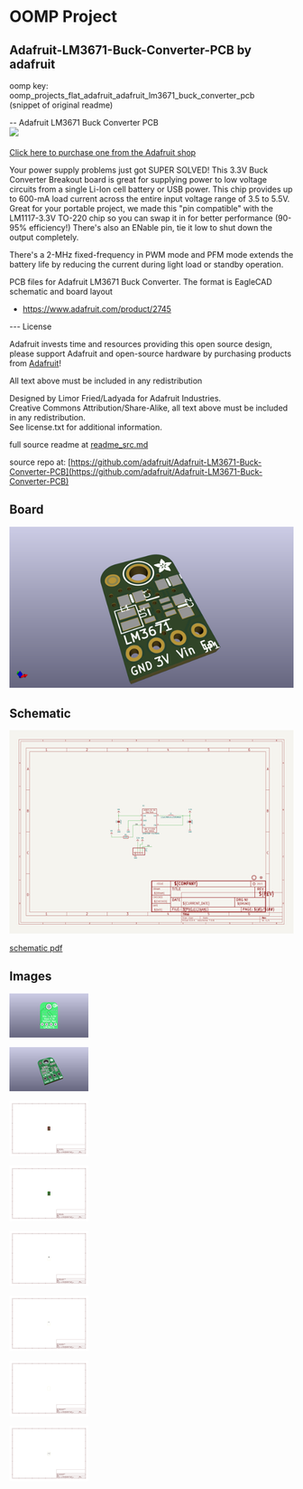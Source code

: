 # OOMP Project  
## Adafruit-LM3671-Buck-Converter-PCB  by adafruit  
  
oomp key: oomp_projects_flat_adafruit_adafruit_lm3671_buck_converter_pcb  
(snippet of original readme)  
  
-- Adafruit LM3671 Buck Converter PCB  
<a href="http://www.adafruit.com/products/2745"><img src="assets/image.jpg?raw=true" width="500px"><br/>  
Click here to purchase one from the Adafruit shop</a>  
  
Your power supply problems just got SUPER SOLVED! This 3.3V Buck Converter Breakout board is great for supplying power to low voltage circuits from a single Li-Ion cell battery or USB power.  This chip provides up to 600-mA load current across the entire input voltage range of 3.5 to 5.5V.  Great for your portable project, we made this "pin compatible" with the LM1117-3.3V TO-220 chip so you can swap it in for better performance (90-95% efficiency!) There's also an ENable pin, tie it low to shut down the output completely.  
  
There's a 2-MHz fixed-frequency in PWM mode and PFM mode extends the battery life by reducing the current during light load or standby operation.  
  
PCB files for Adafruit LM3671 Buck Converter. The format is EagleCAD schematic and board layout  
- https://www.adafruit.com/product/2745  
  
--- License  
  
Adafruit invests time and resources providing this open source design, please support Adafruit and open-source hardware by purchasing products from [Adafruit](https://www.adafruit.com)!  
  
All text above must be included in any redistribution  
  
Designed by Limor Fried/Ladyada for Adafruit Industries.  
Creative Commons Attribution/Share-Alike, all text above must be included in any redistribution.   
See license.txt for additional information.  
  
  full source readme at [readme_src.md](readme_src.md)  
  
source repo at: [https://github.com/adafruit/Adafruit-LM3671-Buck-Converter-PCB](https://github.com/adafruit/Adafruit-LM3671-Buck-Converter-PCB)  
## Board  
  
[![working_3d.png](working_3d_600.png)](working_3d.png)  
## Schematic  
  
[![working_schematic.png](working_schematic_600.png)](working_schematic.png)  
  
[schematic pdf](working_schematic.pdf)  
## Images  
  
[![working_3D_bottom.png](working_3D_bottom_140.png)](working_3D_bottom.png)  
  
[![working_3D_top.png](working_3D_top_140.png)](working_3D_top.png)  
  
[![working_assembly_page_01.png](working_assembly_page_01_140.png)](working_assembly_page_01.png)  
  
[![working_assembly_page_02.png](working_assembly_page_02_140.png)](working_assembly_page_02.png)  
  
[![working_assembly_page_03.png](working_assembly_page_03_140.png)](working_assembly_page_03.png)  
  
[![working_assembly_page_04.png](working_assembly_page_04_140.png)](working_assembly_page_04.png)  
  
[![working_assembly_page_05.png](working_assembly_page_05_140.png)](working_assembly_page_05.png)  
  
[![working_assembly_page_06.png](working_assembly_page_06_140.png)](working_assembly_page_06.png)  
